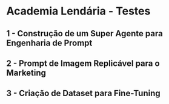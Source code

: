 # Academia Lendária - Testes

## 1 - Construção de um Super Agente para Engenharia de Prompt

## 2 - Prompt de Imagem Replicável para o Marketing

## 3 - Criação de Dataset para Fine-Tuning
